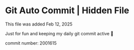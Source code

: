 # Git Auto Commit | Hidden File

This file was added Feb 12, 2025

Just for fun and keeping my daily git commit active 🤪

commit number: 2001615

